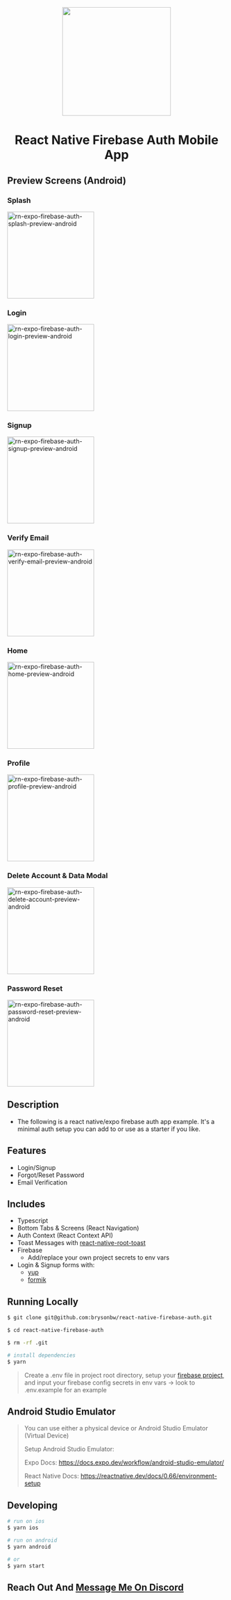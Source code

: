 <div align="center">
  
 <img height="250x"  src="https://res.cloudinary.com/ddlhtsgmp/image/upload/v1662267813/Expo_Firebase_Auth-logo.png" />


<br />
  <h1>React Native Firebase Auth Mobile App</h1>

</div>


## Preview Screens (Android)

### Splash

<div>
  <img src="https://res.cloudinary.com/ddlhtsgmp/image/upload/v1662266912/fb-auth-splash_abudls.png" height="200" alt="rn-expo-firebase-auth-splash-preview-android"  />
</div>

### Login

<div>
  <img src="https://res.cloudinary.com/ddlhtsgmp/image/upload/v1662266912/fb-auth-login_tqkmzw.png" height="200" alt="rn-expo-firebase-auth-login-preview-android"  />
</div>

### Signup

<div>
  <img src="https://res.cloudinary.com/ddlhtsgmp/image/upload/v1662266912/fb-auth-signup_gj0imo.png" height="200" alt="rn-expo-firebase-auth-signup-preview-android"  />
</div>

### Verify Email

<div>
  <img src="https://res.cloudinary.com/ddlhtsgmp/image/upload/v1662266912/fb-auth-email-verified_hojods.png" height="200" alt="rn-expo-firebase-auth-verify-email-preview-android"  />
</div>

### Home

<div>
  <img src="https://res.cloudinary.com/ddlhtsgmp/image/upload/v1662267380/expo-fb-auth-home_bp5wfa.png" height="200" alt="rn-expo-firebase-auth-home-preview-android"  />
</div>

### Profile
<div>
  <img src="https://res.cloudinary.com/ddlhtsgmp/image/upload/v1662266912/fb-auth-profile_sxq0e9.png" height="200" alt="rn-expo-firebase-auth-profile-preview-android"  />
</div>


### Delete Account & Data Modal
<div>
  <img src="https://res.cloudinary.com/ddlhtsgmp/image/upload/v1662266912/fb-auth-delete-account_lanvcu.png" height="200" alt="rn-expo-firebase-auth-delete-account-preview-android"  />
</div>


### Password Reset

<div>
  <img src="https://res.cloudinary.com/ddlhtsgmp/image/upload/v1662266912/fb-auth-pass-reset_a73tux.png" height="200" alt="rn-expo-firebase-auth-password-reset-preview-android"  />
</div>


## Description
- The following is a react native/expo firebase auth app example. It's a minimal auth setup you can add to or use as a starter if you like. 

## Features
- Login/Signup
- Forgot/Reset Password
- Email Verification

## Includes
- Typescript
- Bottom Tabs & Screens (React Navigation)
- Auth Context (React Context API)
- Toast Messages with [react-native-root-toast](https://github.com/magicismight/react-native-root-toast)
- Firebase
  - Add/replace your own project secrets to env vars
- Login & Signup forms with: 
  - [yup](https://github.com/jquense/yup)
  - [formik](https://github.com/jaredpalmer/formik)

## Running Locally
```bash
$ git clone git@github.com:brysonbw/react-native-firebase-auth.git

$ cd react-native-firebase-auth

$ rm -rf .git

# install dependencies
$ yarn
```

> Create a .env file in project root directory, setup your [firebase project](https://cloud.google.com/firestore/docs/client/get-firebase), and input your firebase config secrets in env vars -> look to .env.example for an example

## Android Studio Emulator
> You can use either a physical device or Android Studio Emulator (Virtual Device)
> >
> Setup Android Studio Emulator:
> >
> Expo Docs: https://docs.expo.dev/workflow/android-studio-emulator/
> >
> React Native Docs: https://reactnative.dev/docs/0.66/environment-setup

## Developing
```bash
# run on ios 
$ yarn ios

# run on android
$ yarn android

# or
$ yarn start
```

## Reach Out And [Message Me On Discord](https://discordapp.com/users/805262289119739924)

